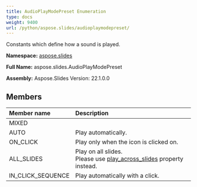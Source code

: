 ```yaml
---
title: AudioPlayModePreset Enumeration
type: docs
weight: 9400
url: /python/aspose.slides/audioplaymodepreset/
---
```


Constants which define how a sound is played.

**Namespace:** [aspose.slides](/python/aspose.slides/)

**Full Name:** aspose.slides.AudioPlayModePreset

**Assembly:**  Aspose.Slides Version: 22.1.0.0

## **Members**
|**Member name**|**Description**|
| :- | :- |
|MIXED||
|AUTO|Play automatically.|
|ON_CLICK|Play only when the icon is clicked on.|
|ALL_SLIDES|Play on all slides. <br/>            Please use [play_across_slides](/python/aspose.slides/iaudioframe/) property instead.|
|IN_CLICK_SEQUENCE|Play automatically with a click.|
